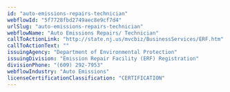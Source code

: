 ```yaml
---
id: "auto-emissions-repairs-technician"
webflowId: "5f7728fbd2749aec8e9cf7d4"
urlSlug: "auto-emissions-repairs-technician"
webflowName: "Auto Emissions Repairs/ Technician"
callToActionLink: "http://state.nj.us/mvcbiz/BusinessServices/ERF.htm"
callToActionText: ""
issuingAgency: "Department of Environmental Protection"
issuingDivision: "Emission Repair Facility (ERF) Registration"
divisionPhone: "(609) 292-7953"
webflowIndustry: "Auto Emissions"
licenseCertificationClassification: "CERTIFICATION"
---
```

